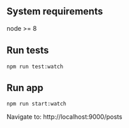 ## System requirements

node >= 8

## Run tests

```
npm run test:watch
```

## Run app

```
npm run start:watch
```

Navigate to: http://localhost:9000/posts
